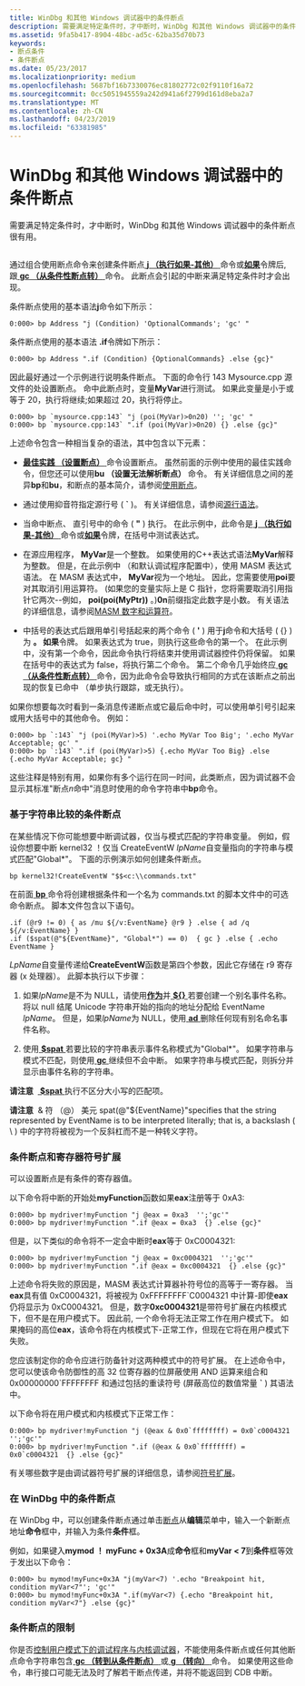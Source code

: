 ```yaml
---
title: WinDbg 和其他 Windows 调试器中的条件断点
description: 需要满足特定条件时，才中断时，WinDbg 和其他 Windows 调试器中的条件断点很有用。
ms.assetid: 9fa5b417-8904-48bc-ad5c-62ba35d70b73
keywords:
- 断点条件
- 条件断点
ms.date: 05/23/2017
ms.localizationpriority: medium
ms.openlocfilehash: 5687bf16b7330076ec81802772c02f9110f16a72
ms.sourcegitcommit: 0cc5051945559a242d941a6f2799d161d8eba2a7
ms.translationtype: MT
ms.contentlocale: zh-CN
ms.lasthandoff: 04/23/2019
ms.locfileid: "63381985"
---
```

# <a name="conditional-breakpoints-in-windbg-and-other-windows-debuggers"></a>WinDbg 和其他 Windows 调试器中的条件断点


需要满足特定条件时，才中断时，WinDbg 和其他 Windows 调试器中的条件断点很有用。

## <span id="ddk_setting_a_conditional_breakpoint_dbg"></span><span id="DDK_SETTING_A_CONDITIONAL_BREAKPOINT_DBG"></span>


通过组合使用断点命令来创建条件断点[ **j （执行如果-其他）** ](j--execute-if---else-.md)命令或[**如果**](-if.md)令牌后, 跟[ **gc （从条件性断点转）** ](gc--go-from-conditional-breakpoint-.md)命令。 此断点会引起的中断来满足特定条件时才会出现。

条件断点使用的基本语法**j**命令如下所示：

```dbgcmd
0:000> bp Address "j (Condition) 'OptionalCommands'; 'gc' "
```

条件断点使用的基本语法 **.if**令牌如下所示：

```dbgcmd
0:000> bp Address ".if (Condition) {OptionalCommands} .else {gc}"
```

因此最好通过一个示例进行说明条件断点。 下面的命令行 143 Mysource.cpp 源文件的处设置断点。 命中此断点时，变量**MyVar**进行测试。 如果此变量是小于或等于 20，执行将继续;如果超过 20，执行将停止。

```dbgcmd
0:000> bp `mysource.cpp:143` "j (poi(MyVar)>0n20) ''; 'gc' " 
0:000> bp `mysource.cpp:143` ".if (poi(MyVar)>0n20) {} .else {gc}"
```

上述命令包含一种相当复杂的语法，其中包含以下元素：

-   [**最佳实践 （设置断点）** ](bp--bu--bm--set-breakpoint-.md)命令设置断点。 虽然前面的示例中使用的最佳实践命令，但您还可以使用**bu （设置无法解析断点）** 命令。 有关详细信息之间的差异**bp**和**bu**，和断点的基本简介，请参阅[使用断点](using-breakpoints.md)。

-   通过使用抑音符指定源行号 ( **\`** )。 有关详细信息，请参阅[源行语法](source-line-syntax.md)。

-   当命中断点、 直引号中的命令 ( **"** ) 执行。 在此示例中，此命令是[ **j （执行如果-其他）** ](j--execute-if---else-.md)命令或[**如果**](-if.md)令牌，在括号中测试表达式。

-   在源应用程序， **MyVar**是一个整数。 如果使用的C++表达式语法**MyVar**解释为整数。 但是，在此示例中 （和默认调试程序配置中），使用 MASM 表达式语法。 在 MASM 表达式中， **MyVar**视为一个地址。 因此，您需要使用**poi**要对其取消引用运算符。 (如果您的变量实际上是 C 指针，您将需要取消引用指针它两次--例如， **poi(poi(MyPtr))** 。)**0n**前缀指定此数字是小数。 有关语法的详细信息，请参阅[MASM 数字和运算符](masm-numbers-and-operators.md)。

-   中括号的表达式后跟用单引号括起来的两个命令 ( **'** ) 用于**j**命令和大括号 ( {} ) 为 **。 如果**令牌。 如果表达式为 true，则执行这些命令的第一个。 在此示例中，没有第一个命令，因此命令执行将结束并使用调试器控件仍将保留。 如果在括号中的表达式为 false，将执行第二个命令。 第二个命令几乎始终应[ **gc （从条件性断点转）** ](gc--go-from-conditional-breakpoint-.md)命令，因为此命令会导致执行相同的方式在该断点之前出现的恢复已命中 （单步执行跟踪，或无执行）。

如果你想要每次时看到一条消息传递断点或它最后命中时，可以使用单引号引起来或用大括号中的其他命令。 例如：

```dbgcmd
0:000> bp `:143` "j (poi(MyVar)>5) '.echo MyVar Too Big'; '.echo MyVar Acceptable; gc' " 
0:000> bp `:143` ".if (poi(MyVar)>5) {.echo MyVar Too Big} .else {.echo MyVar Acceptable; gc} " 
```

这些注释是特别有用，如果你有多个运行在同一时间，此类断点，因为调试器不会显示其标准"断点*n*命中"消息时使用的命令字符串中**bp**命令。

### <a name="span-idconditionalbreakpointbasedonstringcomparisonspanspan-idconditionalbreakpointbasedonstringcomparisonspanspan-idconditionalbreakpointbasedonstringcomparisonspanconditional-breakpoint-based-on-string-comparison"></a><span id="Conditional_Breakpoint_Based_on_String_Comparison"></span><span id="conditional_breakpoint_based_on_string_comparison"></span><span id="CONDITIONAL_BREAKPOINT_BASED_ON_STRING_COMPARISON"></span>基于字符串比较的条件断点

在某些情况下你可能想要中断调试器，仅当与模式匹配的字符串变量。 例如，假设你想要中断 kernel32 ！仅当 CreateEventW *lpName*自变量指向的字符串与模式匹配"Global\*"。 下面的示例演示如何创建条件断点。

```dbgcmd
bp kernel32!CreateEventW "$$<c:\\commands.txt"
```

在前面[ **bp** ](bp--bu--bm--set-breakpoint-.md)命令将创建根据条件和一个名为 commands.txt 的脚本文件中的可选命令断点。 脚本文件包含以下语句。

```dbgcmd
.if (@r9 != 0) { as /mu ${/v:EventName} @r9 } .else { ad /q ${/v:EventName} }
.if ($spat(@"${EventName}", "Global*") == 0)  { gc } .else { .echo EventName }
```

*LpName*自变量传递给**CreateEventW**函数是第四个参数，因此它存储在 r9 寄存器 (x 处理器）。 此脚本执行以下步骤：

1.  如果*lpName*是不为 NULL，请使用[**作为**](as--as--set-alias-.md)并[ **${}**  ](-------alias-interpreter-.md)若要创建一个别名事件名称。 将以 null 结尾 Unicode 字符串开始的指向的地址分配给 EventName *lpName*。 但是，如果*lpName*为 NULL，使用[ **ad** ](ad--delete-alias-.md)删除任何现有别名命名事件名称。

2.  使用[ **$spat** ](masm-numbers-and-operators.md)若要比较的字符串表示事件名称模式为"Global\*"。 如果字符串与模式不匹配，则使用[ **gc** ](gc--go-from-conditional-breakpoint-.md)继续但不会中断。 如果字符串与模式匹配，则拆分并显示由事件名称的字符串。

**请注意**  [ **$spat** ](masm-numbers-and-operators.md)执行不区分大小写的匹配项。

**请注意**  & 符 （@） 美元 spat(@"${EventName}"specifies that the string represented by EventName is to be interpreted literally; that is, a backslash ( \\ ) 中的字符将被视为一个反斜杠而不是一种转义字符。

### <a name="span-idconditionalbreakpointsandregistersignextensionspanspan-idconditionalbreakpointsandregistersignextensionspanconditional-breakpoints-and-register-sign-extension"></a><span id="conditional_breakpoints_and_register_sign_extension"></span><span id="CONDITIONAL_BREAKPOINTS_AND_REGISTER_SIGN_EXTENSION"></span>条件断点和寄存器符号扩展

可以设置断点是有条件的寄存器值。

以下命令将中断的开始处**myFunction**函数如果**eax**注册等于 0xA3:

```dbgcmd
0:000> bp mydriver!myFunction "j @eax = 0xa3  '';'gc'" 
0:000> bp mydriver!myFunction ".if @eax = 0xa3  {} .else {gc}"
```

但是，以下类似的命令将不一定会中断时**eax**等于 0xC0004321:

```dbgcmd
0:000> bp mydriver!myFunction "j @eax = 0xc0004321  '';'gc'" 
0:000> bp mydriver!myFunction ".if @eax = 0xc0004321  {} .else {gc}"
```

上述命令将失败的原因是，MASM 表达式计算器补符号位的高等于一寄存器。 当**eax**具有值 0xC0004321，将被视为 0xFFFFFFFF\`C0004321 中计算-即使**eax**仍将显示为 0xC0004321。 但是，数字**0xc0004321**是带符号扩展在内核模式下，但不是在用户模式下。 因此前, 一个命令将无法正常工作在用户模式下。 如果掩码的高位**eax**，该命令将在内核模式下-正常工作，但现在它将在用户模式下失败。

您应该制定你的命令应进行防备针对这两种模式中的符号扩展。 在上述命令中，您可以使该命令防御性的高 32 位寄存器的位屏蔽使用 AND 运算来组合和 0x00000000\`FFFFFFFF 和通过包括的重读符号 (屏蔽高位的数值常量 **\`**  ) 其语法中。

以下命令将在用户模式和内核模式下正常工作：

```dbgcmd
0:000> bp mydriver!myFunction "j (@eax & 0x0`ffffffff) = 0x0`c0004321  '';'gc'" 
0:000> bp mydriver!myFunction ".if (@eax & 0x0`ffffffff) = 0x0`c0004321  {} .else {gc}"
```

有关哪些数字是由调试器符号扩展的详细信息，请参阅[符号扩展](sign-extension.md)。

### <a name="span-idconditionalbreakpointsinwindbgspanspan-idconditionalbreakpointsinwindbgspanconditional-breakpoints-in-windbg"></a><span id="conditional_breakpoints_in_windbg"></span><span id="CONDITIONAL_BREAKPOINTS_IN_WINDBG"></span>在 WinDbg 中的条件断点

在 WinDbg 中，可以创建条件断点通过单击[断点](edit---breakpoints.md)从**编辑**菜单中，输入一个新断点地址**命令**框中，并输入为条件**条件**框。

例如，如果键入**mymod ！ myFunc + 0x3A**成**命令**框和**myVar &lt; 7**到**条件**框等效于发出以下命令：

```dbgcmd
0:000> bu mymod!myFunc+0x3A "j(myVar<7) '.echo "Breakpoint hit, condition myVar<7"'; 'gc'" 
0:000> bu mymod!myFunc+0x3A ".if(myVar<7) {.echo "Breakpoint hit, condition myVar<7"} .else {gc}" 
```

### <a name="span-idrestrictionsonconditionalbreakpointsspanspan-idrestrictionsonconditionalbreakpointsspanrestrictions-on-conditional-breakpoints"></a><span id="restrictions_on_conditional_breakpoints"></span><span id="RESTRICTIONS_ON_CONDITIONAL_BREAKPOINTS"></span>条件断点的限制

你是否[控制用户模式下的调试程序与内核调试器](controlling-the-user-mode-debugger-from-the-kernel-debugger.md)，不能使用条件断点或任何其他断点命令字符串包含[ **gc （转到从条件断点）** ](gc--go-from-conditional-breakpoint-.md)或[ **g （转向）** ](g--go-.md)命令。 如果使用这些命令，串行接口可能无法及时了解若干断点传递，并将不能返回到 CDB 中断。

 

 





